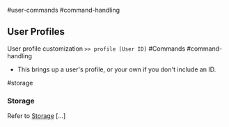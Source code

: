 #user-commands #command-handling 

## User Profiles

User profile customization `>> profile [User ID]` #Commands #command-handling 
- This brings up a user's profile, or your own if you don't include an ID.

#storage
### Storage
Refer to [Storage](Storage)
[...]